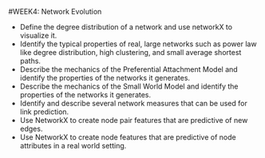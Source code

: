 #WEEK4: Network Evolution

* Define the degree distribution of a network and use networkX to visualize it.
* Identify the typical properties of real, large networks such as power law like degree distribution, high clustering, and small average shortest paths.
* Describe the mechanics of the Preferential Attachment Model and identify the properties of the networks it generates.
* Describe the mechanics of the Small World Model and identify the properties of the networks it generates.
* Identify and describe several network measures that can be used for link prediction.
* Use NetworkX to create node pair features that are predictive of new edges.
* Use NetworkX to create node features that are predictive of node attributes in a real world setting.
